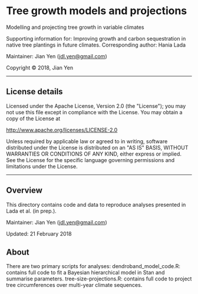 # Tree growth models and projections
Modelling and projecting tree growth in variable climates

Supporting information for:
Improving growth and carbon sequestration in native tree plantings in future climates.
Corresponding author: Hania Lada

Maintainer: Jian Yen (jdl.yen@gmail.com)

Copyright &copy; 2018, Jian Yen

*****

## License details
Licensed under the Apache License, Version 2.0 (the "License");
you may not use this file except in compliance with the License.
You may obtain a copy of the License at

  http://www.apache.org/licenses/LICENSE-2.0

Unless required by applicable law or agreed to in writing, software
distributed under the License is distributed on an "AS IS" BASIS,
WITHOUT WARRANTIES OR CONDITIONS OF ANY KIND, either express or implied.
See the License for the specific language governing permissions and
limitations under the License.

*****

## Overview
This directory contains code and data to reproduce analyses presented in Lada et al. (in prep.).

Maintainer: Jian Yen (jdl.yen@gmail.com)

Updated: 21 February 2018

## About
There are two primary scripts for analyses:
dendroband_model_code.R: contains full code to fit a Bayesian hierarchical model in Stan and summarise parameters.
tree-size-projections.R: contains full code to project tree circumferences over multi-year climate sequences.


